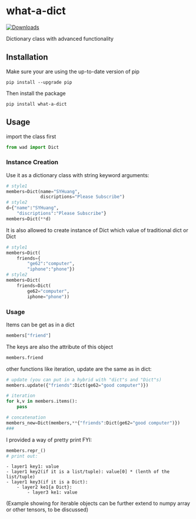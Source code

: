 # what-a-dict
[![Downloads](https://static.pepy.tech/personalized-badge/what-a-dict?period=total&units=abbreviation&left_color=black&right_color=brightgreen&left_text=downloads)](https://pepy.tech/project/what-a-dict)

Dictionary class with advanced functionality

## Installation
Make sure your are using the up-to-date version of pip
```shell
pip install --upgrade pip
```

Then install the package
```shell
pip install what-a-dict
```

## Usage

import the class first
```python
from wad import Dict
```
### Instance Creation
Use it as a dictionary class with string keyword arguments:
```python
# style1
members=Dict(name="SYHuang",
             discriptions="Please Subscribe")
# style2
d={"name":"SYHuang",
    "discriptions":"Please Subscribe"}
members=Dict(**d)
```

It is also allowed to create instance of Dict which value of traditional dict or Dict
```python
# style1
members=Dict(
    friends={
        "ge62":"computer",
        "iphone":"phone"})
# style2
members=Dict(
    friends=Dict(
        ge62="computer",
        iphone="phone"))
```

### Usage
Items can be get as in a dict
```python
members["friend"]
```

The keys are also the attribute of this object
```python
members.friend
```

other functions like iteration, update are the same as in dict:
```python
# update (you can put in a hybrid with "dict"s and "Dict"s)
members.update({"friends":Dict(ge62="good computer")})

# iteration
for k,v in members.items():
    pass

# concatenation
members_new=Dict(members,**{"friends":Dict(ge62="good computer")})
###
```



I provided a way of pretty print FYI:
```python
members.repr_()
# print out:
```
```
- layer1 key1: value
- layer1 key2(if it is a list/tuple): value[0] * (lenth of the list/tuple)
- layer1 key3(if it is a Dict):
    - layer2 ke1{a Dict}:
        - layer3 ke1: value
```

(Example showing for iterable objects can be further extend to numpy array or other tensors, to be discussed)
